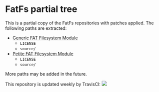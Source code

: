# FatFs partial tree

This is a partial copy of the FatFs repositories with patches applied.
The following paths are extracted:

- [Generic FAT Filesystem Module](http://elm-chan.org/fsw/ff/00index_e.html)
  + `LICENSE`
  + `source/`
- [Petite FAT Filesystem Module](http://elm-chan.org/fsw/ff/00index_p.html)
  + `LICENSE`
  + `source/`

More paths may be added in the future.

This repository is updated weekly by TravisCI:
[![](https://travis-ci.org/modm-ext/fatfs-partial.svg?branch=main)](https://travis-ci.org/modm-ext/fatfs-partial)
